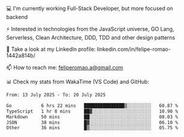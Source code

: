 💻 I'm currently working Full-Stack Developer, but more focused on backend

⚡ Interested in technologies from the JavaScript universe, GO Lang, Serverless, Clean Architecture, DDD, TDD and other design patterns

👥 Take a look at my LinkedIn profile: linkedin.com/in/felipe-romao-1442a814b/

📫 How to reach me: feliperomao.a@gmail.com

📊 Check my stats from WakaTime (VS Code) and GitHub:

<!--START_SECTION:waka-->

```txt
From: 13 July 2025 - To: 20 July 2025

Go           6 hrs 22 mins   ███████████████▒░░░░░░░░░   60.87 %
TypeScript   1 hr 8 mins     ██▓░░░░░░░░░░░░░░░░░░░░░░   10.90 %
Markdown     50 mins         ██░░░░░░░░░░░░░░░░░░░░░░░   08.03 %
JSON         38 mins         █▓░░░░░░░░░░░░░░░░░░░░░░░   06.10 %
Other        36 mins         █▒░░░░░░░░░░░░░░░░░░░░░░░   05.75 %
```

<!--END_SECTION:waka-->
